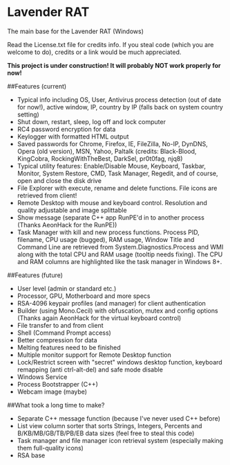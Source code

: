 
# Lavender RAT
The main base for the Lavender RAT (Windows)

Read the License.txt file for credits info. If you steal code (which you are welcome to do), credits or a link would be much appreciated.

__This project is under construction! It will probably NOT work properly for now!__

##Features (current)
* Typical info including OS, User, Antivirus process detection (out of date for now!), active window, IP, country by IP (falls back on system country setting)
* Shut down, restart, sleep, log off and lock computer
* RC4 password encryption for data
* Keylogger with formatted HTML output
* Saved passwords for Chrome, Firefox, IE, FileZilla, No-IP, DynDNS, Opera (old version), MSN, Yahoo, Paltalk (credits: Black-Blood, KingCobra, RockingWithTheBest, DarkSel, pr0t0fag, njq8)
* Typical utility features: Enable/Disable Mouse, Keyboard, Taskbar, Monitor, System Restore, CMD, Task Manager, Regedit, and of course, open and close the disk drive
* File Explorer with execute, rename and delete functions. File icons are retrieved from client!
* Remote Desktop with mouse and keyboard control. Resolution and quality adjustable and image splittable
* Show message (separate C++ app RunPE'd in to another process (Thanks AeonHack for the RunPE))
* Task Manager with kill and new process functions. Process PID, filename, CPU usage (bugged), RAM usage, Window Title and Command Line are retrieved from System.Diagnostics.Process and WMI along with the total CPU and RAM usage (tooltip needs fixing). The CPU and RAM columns are highlighted like the task manager in Windows 8+.

##Features (future)
* User level (admin or standard etc.)
* Processor, GPU, Motherboard and more specs
* RSA-4096 keypair profiles (and manager) for client authentication
* Builder (using Mono.Cecil) with obfuscation, mutex and config options (Thanks again AeonHack for the virtual keyboard control)
* File transfer to and from client
* Shell (Command Prompt access)
* Better compression for data
* Melting features need to be finished
* Multiple monitor support for Remote Desktop function
* Lock/Restrict screen with "secret" windows desktop function, keyboard remapping (anti ctrl-alt-del) and safe mode disable
* Windows Service
* Process Bootstrapper (C++)
* Webcam image (maybe)

##What took a long time to make?
* Separate C++ message function (because I've never used C++ before)
* List view column sorter that sorts Strings, Integers, Percents and B/KB/MB/GB/TB/PB/EB data sizes (feel free to steal this code)
* Task manager and file manager icon retrieval system (especially making them full-quality icons)
* RSA base

